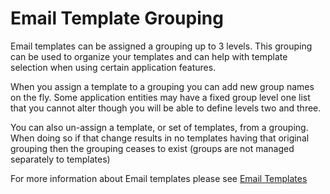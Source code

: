 # Email Template Grouping
Email templates can be assigned a grouping up to 3 levels. This grouping can be used to organize your templates and can help with template selection when using certain application features.

When you assign a template to a grouping you can add new group names on the fly. Some application entities may have a fixed group level one list that you cannot alter though you will be able to define levels two and three.

You can also un-assign a template, or set of templates, from a grouping. When doing so if that change results in no templates having that original grouping then the grouping ceases to exist (groups are not managed separately to templates)

For more information about Email templates please see <a href="https://docs.hornbill.com/esp-config/email/templates" target="_blank">Email Templates</a></p>
